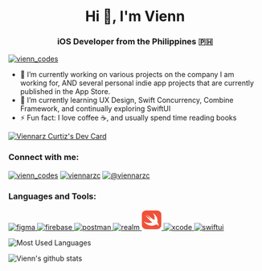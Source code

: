 

<h1 align="center">Hi 👋, I'm Vienn</h1>
<h3 align="center">iOS Developer from the Philippines 🇵🇭</h3>

<p align="left"> <a href="https://twitter.com/vienn_codes" target="blank"><img src="https://img.shields.io/twitter/follow/vienn_codes?logo=twitter&style=for-the-badge" alt="vienn_codes" /></a> </p>


- 🔭 I’m currently working on various projects on the company I am working for, AND several personal indie app projects that are currently published in the App Store. 
- 🌱 I’m currently learning UX Design, Swift Concurrency, Combine Framework, and continually exploring SwiftUI
- ⚡ Fun fact: I love coffee ☕️, and usually spend time reading books


<a href="https://app.daily.dev/viennci"><img src="https://api.daily.dev/devcards/v2/WBsxyXRYWWAnYQbFioTLe.png?r=215" width="356" alt="Viennarz Curtiz's Dev Card"/></a>

<h3 align="left">Connect with me:</h3>
<p align="left">
<a href="https://twitter.com/vienn_codes" target="blank"><img align="center" src="https://raw.githubusercontent.com/rahuldkjain/github-profile-readme-generator/master/src/images/icons/Social/twitter.svg" alt="vienn_codes" height="30" width="40" /></a>
<a href="https://linkedin.com/in/viennarzc" target="blank"><img align="center" src="https://raw.githubusercontent.com/rahuldkjain/github-profile-readme-generator/master/src/images/icons/Social/linked-in-alt.svg" alt="viennarzc" height="30" width="40" /></a>
<a href="https://medium.com/@viennarzc" target="blank"><img align="center" src="https://raw.githubusercontent.com/rahuldkjain/github-profile-readme-generator/master/src/images/icons/Social/medium.svg" alt="@viennarzc" height="30" width="40" /></a>
</p>

<h3 align="left">Languages and Tools:</h3>
<p align="left"> 
  <a href="https://www.figma.com/" target="_blank" rel="noreferrer"> <img src="https://www.vectorlogo.zone/logos/figma/figma-icon.svg" alt="figma" width="40" height="40"/> </a> 
  <a href="https://firebase.google.com/" target="_blank" rel="noreferrer"> <img src="https://www.vectorlogo.zone/logos/firebase/firebase-icon.svg" alt="firebase" width="40" height="40"/> </a> 
  <a href="https://postman.com" target="_blank" rel="noreferrer"> <img src="https://www.vectorlogo.zone/logos/getpostman/getpostman-icon.svg" alt="postman" width="40" height="40"/> </a> <a href="https://realm.io/" target="_blank" rel="noreferrer"> <img src="https://raw.githubusercontent.com/bestofjs/bestofjs-webui/8665e8c267a0215f3159df28b33c365198101df5/public/logos/realm.svg" alt="realm" width="40" height="40"/> </a>
  <a href="https://developer.apple.com/swift/" target="_blank" rel="noreferrer"> <img src="https://raw.githubusercontent.com/devicons/devicon/master/icons/swift/swift-original.svg" alt="swift" width="40" height="40"/> </a>
   <a href="https://developer.apple.com/xcode/" target="_blank" rel="noreferrer"> <img src="https://developer.apple.com/assets/elements/icons/xcode-12/xcode-12-96x96_2x.png" alt="xcode" width="40" height="40"/> </a> <a href="https://developer.apple.com/xcode/swiftui/" target="_blank" rel="noreferrer"> <img src="https://developer.apple.com/assets/elements/icons/swiftui/swiftui-96x96_2x.png" alt="swiftui" width="40" height="40"/> </a> </p>
  

![Most Used Languages](https://github-readme-stats.vercel.app/api/top-langs?username=viennarzc&show_icons=true&locale=en&layout=compact)

![Vienn's github stats](https://github-readme-stats.vercel.app/api?username=viennarzc&theme=default&show_icons=true)
